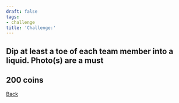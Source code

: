```yaml
---
draft: false
tags:
- challenge
title: 'Challenge:'
---
```

## Dip at least a toe of each team member into a liquid. Photo(s) are a must
## 200 coins
[Back](/jetlag) 
